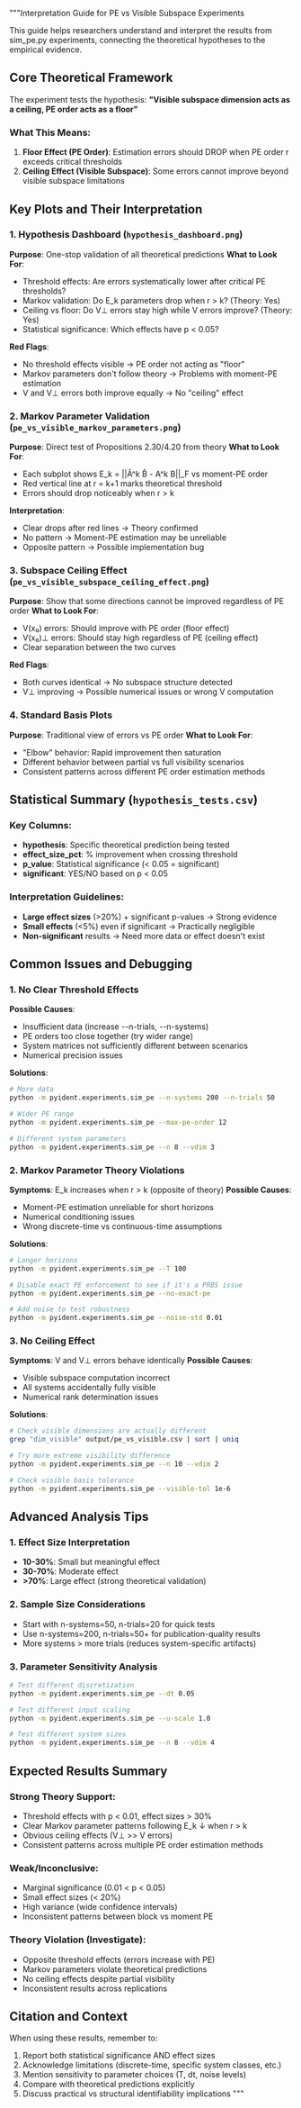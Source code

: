 """Interpretation Guide for PE vs Visible Subspace Experiments

This guide helps researchers understand and interpret the results from sim_pe.py experiments,
connecting the theoretical hypotheses to the empirical evidence.

## Core Theoretical Framework

The experiment tests the hypothesis:
**"Visible subspace dimension acts as a ceiling, PE order acts as a floor"**

### What This Means:
1. **Floor Effect (PE Order)**: Estimation errors should DROP when PE order r exceeds critical thresholds
2. **Ceiling Effect (Visible Subspace)**: Some errors cannot improve beyond visible subspace limitations

## Key Plots and Their Interpretation

### 1. **Hypothesis Dashboard** (`hypothesis_dashboard.png`)
**Purpose**: One-stop validation of all theoretical predictions
**What to Look For**:
- Threshold effects: Are errors systematically lower after critical PE thresholds?
- Markov validation: Do E_k parameters drop when r > k? (Theory: Yes)
- Ceiling vs floor: Do V⊥ errors stay high while V errors improve? (Theory: Yes)
- Statistical significance: Which effects have p < 0.05?

**Red Flags**:
- No threshold effects visible → PE order not acting as "floor"
- Markov parameters don't follow theory → Problems with moment-PE estimation
- V and V⊥ errors both improve equally → No "ceiling" effect

### 2. **Markov Parameter Validation** (`pe_vs_visible_markov_parameters.png`)
**Purpose**: Direct test of Propositions 2.30/4.20 from theory
**What to Look For**:
- Each subplot shows E_k = ||Â^k B̂ - A^k B||_F vs moment-PE order
- Red vertical line at r = k+1 marks theoretical threshold
- Errors should drop noticeably when r > k

**Interpretation**:
- Clear drops after red lines → Theory confirmed
- No pattern → Moment-PE estimation may be unreliable
- Opposite pattern → Possible implementation bug

### 3. **Subspace Ceiling Effect** (`pe_vs_visible_subspace_ceiling_effect.png`)
**Purpose**: Show that some directions cannot be improved regardless of PE order
**What to Look For**:
- V(x₀) errors: Should improve with PE order (floor effect)
- V(x₀)⊥ errors: Should stay high regardless of PE (ceiling effect)
- Clear separation between the two curves

**Red Flags**:
- Both curves identical → No subspace structure detected
- V⊥ improving → Possible numerical issues or wrong V computation

### 4. **Standard Basis Plots**
**Purpose**: Traditional view of errors vs PE order
**What to Look For**:
- "Elbow" behavior: Rapid improvement then saturation
- Different behavior between partial vs full visibility scenarios
- Consistent patterns across different PE order estimation methods

## Statistical Summary (`hypothesis_tests.csv`)

### Key Columns:
- **hypothesis**: Specific theoretical prediction being tested
- **effect_size_pct**: % improvement when crossing threshold
- **p_value**: Statistical significance (< 0.05 = significant)
- **significant**: YES/NO based on p < 0.05

### Interpretation Guidelines:
- **Large effect sizes** (>20%) + significant p-values → Strong evidence
- **Small effects** (<5%) even if significant → Practically negligible
- **Non-significant** results → Need more data or effect doesn't exist

## Common Issues and Debugging

### 1. **No Clear Threshold Effects**
**Possible Causes**:
- Insufficient data (increase --n-trials, --n-systems)
- PE orders too close together (try wider range)
- System matrices not sufficiently different between scenarios
- Numerical precision issues

**Solutions**:
```bash
# More data
python -m pyident.experiments.sim_pe --n-systems 200 --n-trials 50

# Wider PE range  
python -m pyident.experiments.sim_pe --max-pe-order 12

# Different system parameters
python -m pyident.experiments.sim_pe --n 8 --vdim 3
```

### 2. **Markov Parameter Theory Violations**
**Symptoms**: E_k increases when r > k (opposite of theory)
**Possible Causes**:
- Moment-PE estimation unreliable for short horizons
- Numerical conditioning issues
- Wrong discrete-time vs continuous-time assumptions

**Solutions**:
```bash
# Longer horizons
python -m pyident.experiments.sim_pe --T 100

# Disable exact PE enforcement to see if it's a PRBS issue
python -m pyident.experiments.sim_pe --no-exact-pe

# Add noise to test robustness
python -m pyident.experiments.sim_pe --noise-std 0.01
```

### 3. **No Ceiling Effect**
**Symptoms**: V and V⊥ errors behave identically
**Possible Causes**:
- Visible subspace computation incorrect
- All systems accidentally fully visible
- Numerical rank determination issues

**Solutions**:
```bash
# Check visible dimensions are actually different
grep "dim_visible" output/pe_vs_visible.csv | sort | uniq

# Try more extreme visibility difference
python -m pyident.experiments.sim_pe --n 10 --vdim 2

# Check visible basis tolerance
python -m pyident.experiments.sim_pe --visible-tol 1e-6
```

## Advanced Analysis Tips

### 1. **Effect Size Interpretation**
- **10-30%**: Small but meaningful effect
- **30-70%**: Moderate effect  
- **>70%**: Large effect (strong theoretical validation)

### 2. **Sample Size Considerations**
- Start with n-systems=50, n-trials=20 for quick tests
- Use n-systems=200, n-trials=50+ for publication-quality results
- More systems > more trials (reduces system-specific artifacts)

### 3. **Parameter Sensitivity Analysis**
```bash
# Test different discretization
python -m pyident.experiments.sim_pe --dt 0.05

# Test different input scaling
python -m pyident.experiments.sim_pe --u-scale 1.0

# Test different system sizes
python -m pyident.experiments.sim_pe --n 8 --vdim 4
```

## Expected Results Summary

### Strong Theory Support:
- Threshold effects with p < 0.01, effect sizes > 30%
- Clear Markov parameter patterns following E_k ↓ when r > k
- Obvious ceiling effects (V⊥ >> V errors)
- Consistent patterns across multiple PE order estimation methods

### Weak/Inconclusive:
- Marginal significance (0.01 < p < 0.05)
- Small effect sizes (< 20%)
- High variance (wide confidence intervals)
- Inconsistent patterns between block vs moment PE

### Theory Violation (Investigate):
- Opposite threshold effects (errors increase with PE)
- Markov parameters violate theoretical predictions  
- No ceiling effects despite partial visibility
- Inconsistent results across replications

## Citation and Context

When using these results, remember to:
1. Report both statistical significance AND effect sizes
2. Acknowledge limitations (discrete-time, specific system classes, etc.)
3. Mention sensitivity to parameter choices (T, dt, noise levels)
4. Compare with theoretical predictions explicitly
5. Discuss practical vs structural identifiability implications
"""
